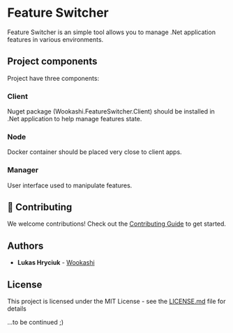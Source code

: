 # Feature Switcher
Feature Switcher is an simple tool allows you to manage .Net application features in various environments.  


## Project components
Project have three components:

### Client
Nuget package (Wookashi.FeatureSwitcher.Client) should be installed in .Net application to help manage features state.

### Node
Docker container should be placed very close to client apps.

### Manager
User interface used to manipulate features.

## 🤝 Contributing

We welcome contributions! Check out the [Contributing Guide](CONTRIBUTING.md) to get started.
## Authors
* **Lukas Hryciuk** - [Wookashi](https://github.com/Wookashi)


## License
This project is licensed under the MIT License - see the [LICENSE.md](LICENSE.md) file for details

...to be continued ;)